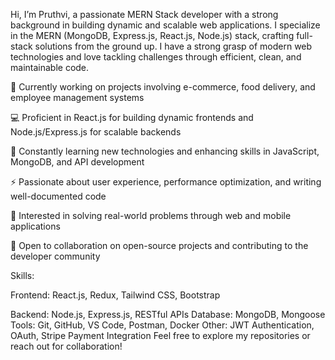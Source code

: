 Hi, I’m Pruthvi, a passionate MERN Stack developer with a strong background in building dynamic and scalable web applications. I specialize in the MERN (MongoDB, Express.js, React.js, Node.js) stack, crafting full-stack solutions from the ground up. I have a strong grasp of modern web technologies and love tackling challenges through efficient, clean, and maintainable code.

🔭 Currently working on projects involving e-commerce, food delivery, and employee management systems

💻 Proficient in React.js for building dynamic frontends and Node.js/Express.js for scalable backends

🌱 Constantly learning new technologies and enhancing skills in JavaScript, MongoDB, and API development

⚡ Passionate about user experience, performance optimization, and writing well-documented code

🎯 Interested in solving real-world problems through web and mobile applications


🤝 Open to collaboration on open-source projects and contributing to the developer community

Skills:

Frontend: React.js, Redux, Tailwind CSS, Bootstrap

Backend: Node.js, Express.js, RESTful APIs
Database: MongoDB, Mongoose
Tools: Git, GitHub, VS Code, Postman, Docker
Other: JWT Authentication, OAuth, Stripe Payment Integration
Feel free to explore my repositories or reach out for collaboration!
